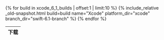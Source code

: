<table id="osx-builds" class="downloads body-copy">
    <thead>
        <tr>
            <th class="download">下载</th>
        </tr>
    </thead>
    <tbody>
        {% for build in xcode_6_1_builds | offset:1 | limit:10 %}
            {% include_relative _old-snapshot.html build=build name="Xcode" platform_dir="xcode" branch_dir="swift-6.1-branch" %}
        {% endfor %}
    </tbody>
</table>

